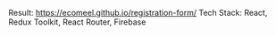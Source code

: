 Result: 
https://ecomeel.github.io/registration-form/
Tech Stack: React, Redux Toolkit, React Router, Firebase
